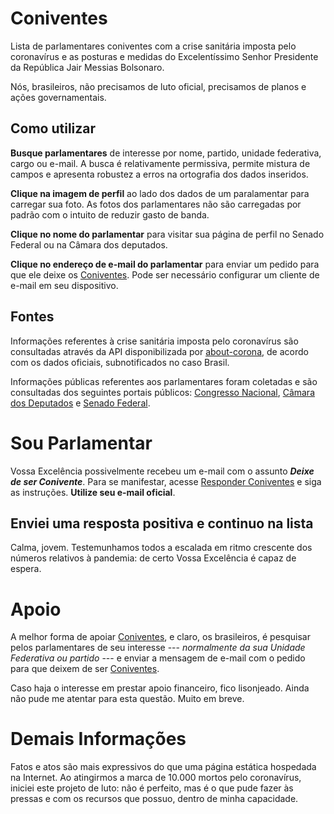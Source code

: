 
# Coniventes
Lista de parlamentares coniventes com a crise sanitária imposta pelo coronavírus e as posturas e medidas do Excelentíssimo Senhor Presidente da República Jair Messias Bolsonaro.

Nós, brasileiros, não precisamos de luto oficial, precisamos de planos e ações governamentais.

## Como utilizar

**Busque parlamentares** de interesse por nome, partido, unidade federativa, cargo ou e-mail. A busca é relativamente permissiva, permite mistura de campos e apresenta robustez a erros na ortografia dos dados inseridos. 

**Clique na imagem de perfil** ao lado dos dados de um paralamentar para carregar sua foto. As fotos dos parlamentares não são carregadas por padrão com o intuito de reduzir gasto de banda.

**Clique no nome do parlamentar** para visitar sua página de perfil no Senado Federal ou na Câmara dos deputados.

**Clique no endereço de e-mail do parlamentar** para enviar um pedido para que ele deixe os [Coniventes](https://cognocoder.github.io/coniventes/). Pode ser necessário configurar um cliente de e-mail em seu dispositivo.

## Fontes
Informações referentes à crise sanitária imposta pelo coronavírus são consultadas através da API disponibilizada por [about-corona](https://about-corona.net/documentation), de acordo com os dados oficiais, subnotificados no caso Brasil. 

Informações públicas referentes aos parlamentares foram coletadas e são consultadas dos seguintes portais públicos: [Congresso Nacional](https://www.congressonacional.leg.br/), [Câmara dos Deputados](https://www.camara.leg.br/) e [Senado Federal](https://www25.senado.leg.br/).

# Sou Parlamentar
Vossa Excelência possivelmente recebeu um e-mail com o assunto **_Deixe de ser Conivente_**. Para se manifestar, acesse [Responder Coniventes](https://cognocoder.github.io/coniventes/html/responder.html) e siga as instruções. **Utilize seu e-mail oficial**.

## Enviei uma resposta positiva e continuo na lista
Calma, jovem. Testemunhamos todos a escalada em ritmo crescente dos números relativos à pandemia: de certo Vossa Excelência é capaz de espera.

# Apoio
A melhor forma de apoiar [Coniventes](https://cognocoder.github.io/coniventes/), e claro, os brasileiros, é pesquisar pelos parlamentares de seu interesse --- _normalmente da sua Unidade Federativa ou partido_ --- e enviar a mensagem de e-mail com o pedido para que deixem de ser [Coniventes](https://cognocoder.github.io/coniventes/).

Caso haja o interesse em prestar apoio financeiro, fico lisonjeado. Ainda não pude me atentar para esta questão. Muito em breve.

# Demais Informações
Fatos e atos são mais expressivos do que uma página estática hospedada na Internet. Ao atingirmos a marca de 10.000 mortos pelo coronavírus, iniciei este projeto de luto: não é perfeito, mas é o que pude fazer às pressas e com os recursos que possuo, dentro de minha capacidade.
